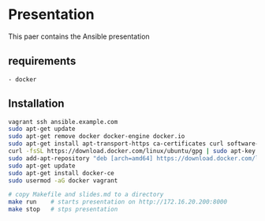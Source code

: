 # Presentation

This paer contains the Ansible presentation

## requirements

    - docker

## Installation

```bash
vagrant ssh ansible.example.com
sudo apt-get update
sudo apt-get remove docker docker-engine docker.io
sudo apt-get install apt-transport-https ca-certificates curl software-properties-common
curl -fsSL https://download.docker.com/linux/ubuntu/gpg | sudo apt-key add –
sudo add-apt-repository "deb [arch=amd64] https://download.docker.com/linux/ubuntu  $(lsb_release -cs)  stable"
sudo apt-get update
sudo apt-get install docker-ce
sudo usermod -aG docker vagrant

# copy Makefile and slides.md to a directory
make run    # starts presentation on http://172.16.20.200:8000
make stop   # stps presentation
```
